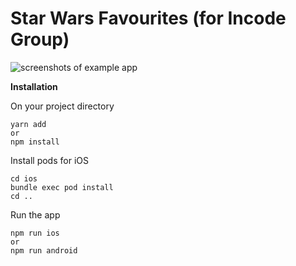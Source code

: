 # Star Wars Favourites (for Incode Group)

![screenshots of example app](/src/assets/images/Preview.png)

**Installation**

On your project directory

```
yarn add
or
npm install
```
Install pods for iOS

```
cd ios
bundle exec pod install
cd ..
```

Run the app
```
npm run ios
or 
npm run android
```
